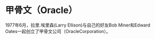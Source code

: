 # 甲骨文（Oracle）

1977年6月，拉里.埃里森(Larry Ellison)与自己的好友Bob Miner和Edward Oates一起创立了甲骨文公司（OracleCorporation）。

